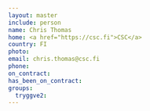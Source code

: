 ```yaml
---
layout: master
include: person
name: Chris Thomas
home: <a href="https://csc.fi">CSC</a>
country: FI
photo:
email: chris.thomas@csc.fi
phone:
on_contract:
has_been_on_contract:
groups:
  tryggve2:
---
```

